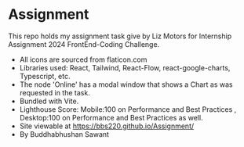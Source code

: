 # Assignment
This repo holds my assignment task give by Liz Motors for Internship Assignment 2024 FrontEnd-Coding Challenge.
- All icons are sourced from flaticon.com
- Libraries used: React, Tailwind, React-Flow, react-google-charts, Typescript, etc.
- The node 'Online' has a modal window that shows a Chart as was requested in the task.
- Bundled with Vite.
- Lighthouse Score: Mobile:100 on Performance and Best Practices , Desktop:100 on Performance and Best Practices as well.
- Site viewable at https://bbs220.github.io/Assignment/
- By Buddhabhushan Sawant
